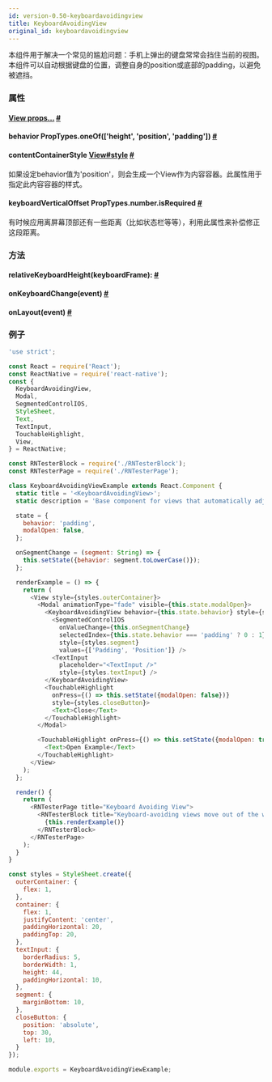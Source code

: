 ```yaml
---
id: version-0.50-keyboardavoidingview
title: KeyboardAvoidingView
original_id: keyboardavoidingview
---
```


本组件用于解决一个常见的尴尬问题：手机上弹出的键盘常常会挡住当前的视图。本组件可以自动根据键盘的位置，调整自身的position或底部的padding，以避免被遮挡。

### 属性
<div class="props">
    <div class="prop">
        <h4 class="propTitle"><a class="anchor" name="view"></a><a href="view.html#props">View
        props...</a> <a class="hash-link" href="#view">#</a>
        </h4>
    </div>
    <div class="prop">
        <h4 class="propTitle"><a class="anchor" name="behavior"></a>behavior <span class="propType">PropTypes.oneOf(['height', 'position', 'padding'])</span>
        <a class="hash-link" href="#behavior">#</a>
        </h4>
    </div>
    <div class="prop">
        <h4 class="propTitle"><a class="anchor" name="contentcontainerstyle"></a>contentContainerStyle
        <span class="propType"><a href="view.html#style">View#style</a></span> 
            <a class="hash-link" href="#contentcontainerstyle">#</a>
        </h4>
        <div><p>如果设定behavior值为'position'，则会生成一个View作为内容容器。此属性用于指定此内容容器的样式。</p></div>
    </div>
    <div class="prop">
        <h4 class="propTitle"><a class="anchor" name="keyboardverticaloffset"></a>keyboardVerticalOffset
        <span class="propType">PropTypes.number.isRequired</span> 
            <a class="hash-link" href="#keyboardverticaloffset">#</a>
        </h4>
        <div><p>有时候应用离屏幕顶部还有一些距离（比如状态栏等等），利用此属性来补偿修正这段距离。</p></div>
    </div>
</div>

### 方法
<div class="props">
    <div class="prop">
        <h4 class="methodTitle"><a class="anchor" name="relativekeyboardheight"></a>relativeKeyboardHeight<span
            class="methodType">(keyboardFrame): </span> <a class="hash-link" href="#relativekeyboardheight">#</a>
        </h4>
    </div>
    <div class="prop">
        <h4 class="methodTitle"><a class="anchor" name="onkeyboardchange"></a>onKeyboardChange<span
            class="methodType">(event)</span> <a class="hash-link" href="#onkeyboardchange">#</a>
        </h4>
    </div>
    <div class="prop">
        <h4 class="methodTitle"><a class="anchor" name="onlayout"></a>onLayout<span class="methodType">(event)</span>
        <a class="hash-link" href="#onlayout">#</a>
        </h4>
    </div>
</div>

### 例子

```js
'use strict';

const React = require('React');
const ReactNative = require('react-native');
const {
  KeyboardAvoidingView,
  Modal,
  SegmentedControlIOS,
  StyleSheet,
  Text,
  TextInput,
  TouchableHighlight,
  View,
} = ReactNative;

const RNTesterBlock = require('./RNTesterBlock');
const RNTesterPage = require('./RNTesterPage');

class KeyboardAvoidingViewExample extends React.Component {
  static title = '<KeyboardAvoidingView>';
  static description = 'Base component for views that automatically adjust their height or position to move out of the way of the keyboard.';

  state = {
    behavior: 'padding',
    modalOpen: false,
  };

  onSegmentChange = (segment: String) => {
    this.setState({behavior: segment.toLowerCase()});
  };

  renderExample = () => {
    return (
      <View style={styles.outerContainer}>
        <Modal animationType="fade" visible={this.state.modalOpen}>
          <KeyboardAvoidingView behavior={this.state.behavior} style={styles.container}>
            <SegmentedControlIOS
              onValueChange={this.onSegmentChange}
              selectedIndex={this.state.behavior === 'padding' ? 0 : 1}
              style={styles.segment}
              values={['Padding', 'Position']} />
            <TextInput
              placeholder="<TextInput />"
              style={styles.textInput} />
          </KeyboardAvoidingView>
          <TouchableHighlight
            onPress={() => this.setState({modalOpen: false})}
            style={styles.closeButton}>
            <Text>Close</Text>
          </TouchableHighlight>
        </Modal>

        <TouchableHighlight onPress={() => this.setState({modalOpen: true})}>
          <Text>Open Example</Text>
        </TouchableHighlight>
      </View>
    );
  };

  render() {
    return (
      <RNTesterPage title="Keyboard Avoiding View">
        <RNTesterBlock title="Keyboard-avoiding views move out of the way of the keyboard.">
          {this.renderExample()}
        </RNTesterBlock>
      </RNTesterPage>
    );
  }
}

const styles = StyleSheet.create({
  outerContainer: {
    flex: 1,
  },
  container: {
    flex: 1,
    justifyContent: 'center',
    paddingHorizontal: 20,
    paddingTop: 20,
  },
  textInput: {
    borderRadius: 5,
    borderWidth: 1,
    height: 44,
    paddingHorizontal: 10,
  },
  segment: {
    marginBottom: 10,
  },
  closeButton: {
    position: 'absolute',
    top: 30,
    left: 10,
  }
});

module.exports = KeyboardAvoidingViewExample;
```
